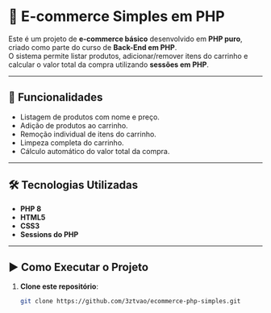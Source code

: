 # 🛒 E-commerce Simples em PHP

Este é um projeto de **e-commerce básico** desenvolvido em **PHP puro**, criado como parte do curso de **Back-End em PHP**.  
O sistema permite listar produtos, adicionar/remover itens do carrinho e calcular o valor total da compra utilizando **sessões em PHP**.

---

## 🚀 Funcionalidades
- Listagem de produtos com nome e preço.
- Adição de produtos ao carrinho.
- Remoção individual de itens do carrinho.
- Limpeza completa do carrinho.
- Cálculo automático do valor total da compra.

---

## 🛠 Tecnologias Utilizadas
- **PHP 8**
- **HTML5**
- **CSS3**
- **Sessions do PHP**

---

## ▶️ Como Executar o Projeto
1. **Clone este repositório**:
   ```bash
   git clone https://github.com/3ztvao/ecommerce-php-simples.git